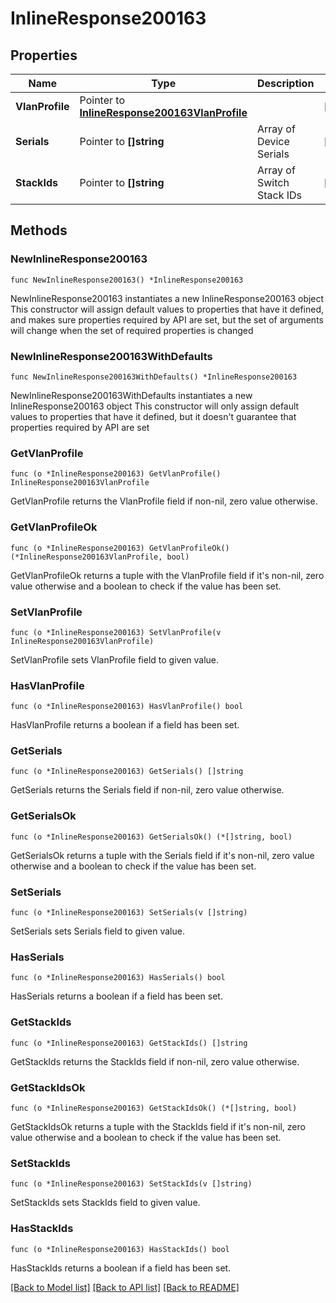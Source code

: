 # InlineResponse200163

## Properties

Name | Type | Description | Notes
------------ | ------------- | ------------- | -------------
**VlanProfile** | Pointer to [**InlineResponse200163VlanProfile**](InlineResponse200163VlanProfile.md) |  | [optional] 
**Serials** | Pointer to **[]string** | Array of Device Serials | [optional] 
**StackIds** | Pointer to **[]string** | Array of Switch Stack IDs | [optional] 

## Methods

### NewInlineResponse200163

`func NewInlineResponse200163() *InlineResponse200163`

NewInlineResponse200163 instantiates a new InlineResponse200163 object
This constructor will assign default values to properties that have it defined,
and makes sure properties required by API are set, but the set of arguments
will change when the set of required properties is changed

### NewInlineResponse200163WithDefaults

`func NewInlineResponse200163WithDefaults() *InlineResponse200163`

NewInlineResponse200163WithDefaults instantiates a new InlineResponse200163 object
This constructor will only assign default values to properties that have it defined,
but it doesn't guarantee that properties required by API are set

### GetVlanProfile

`func (o *InlineResponse200163) GetVlanProfile() InlineResponse200163VlanProfile`

GetVlanProfile returns the VlanProfile field if non-nil, zero value otherwise.

### GetVlanProfileOk

`func (o *InlineResponse200163) GetVlanProfileOk() (*InlineResponse200163VlanProfile, bool)`

GetVlanProfileOk returns a tuple with the VlanProfile field if it's non-nil, zero value otherwise
and a boolean to check if the value has been set.

### SetVlanProfile

`func (o *InlineResponse200163) SetVlanProfile(v InlineResponse200163VlanProfile)`

SetVlanProfile sets VlanProfile field to given value.

### HasVlanProfile

`func (o *InlineResponse200163) HasVlanProfile() bool`

HasVlanProfile returns a boolean if a field has been set.

### GetSerials

`func (o *InlineResponse200163) GetSerials() []string`

GetSerials returns the Serials field if non-nil, zero value otherwise.

### GetSerialsOk

`func (o *InlineResponse200163) GetSerialsOk() (*[]string, bool)`

GetSerialsOk returns a tuple with the Serials field if it's non-nil, zero value otherwise
and a boolean to check if the value has been set.

### SetSerials

`func (o *InlineResponse200163) SetSerials(v []string)`

SetSerials sets Serials field to given value.

### HasSerials

`func (o *InlineResponse200163) HasSerials() bool`

HasSerials returns a boolean if a field has been set.

### GetStackIds

`func (o *InlineResponse200163) GetStackIds() []string`

GetStackIds returns the StackIds field if non-nil, zero value otherwise.

### GetStackIdsOk

`func (o *InlineResponse200163) GetStackIdsOk() (*[]string, bool)`

GetStackIdsOk returns a tuple with the StackIds field if it's non-nil, zero value otherwise
and a boolean to check if the value has been set.

### SetStackIds

`func (o *InlineResponse200163) SetStackIds(v []string)`

SetStackIds sets StackIds field to given value.

### HasStackIds

`func (o *InlineResponse200163) HasStackIds() bool`

HasStackIds returns a boolean if a field has been set.


[[Back to Model list]](../README.md#documentation-for-models) [[Back to API list]](../README.md#documentation-for-api-endpoints) [[Back to README]](../README.md)


